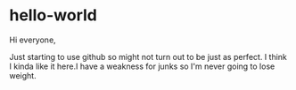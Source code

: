 # hello-world
Hi everyone,

Just starting to use github so might not turn out to be just as perfect.
I think I kinda like it here.I have a weakness for junks so I'm never going to lose weight.
